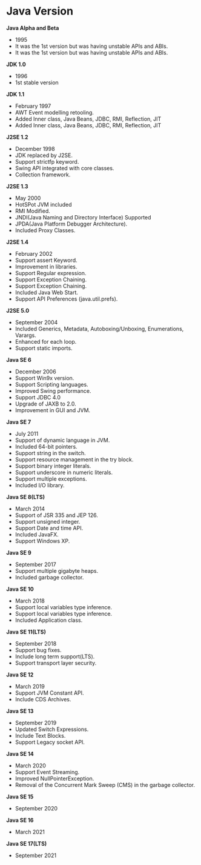 # Java Version

**Java Alpha and Beta**
- 1995	
- It was the 1st version but was having unstable APIs and ABIs.
- It was the 1st version but was having unstable APIs and ABIs.

**JDK 1.0**
- 1996	
- 1st stable version

**JDK 1.1**
- February 1997
- AWT Event modelling retooling.
- Added Inner class, Java Beans, JDBC, RMI, Reflection, JIT
- Added Inner class, Java Beans, JDBC, RMI, Reflection, JIT

**J2SE 1.2**
-  December 1998	
- JDK replaced by J2SE.
- Support strictfp keyword.
- Swing API integrated with core classes.
- Collection framework.

**J2SE 1.3**
- May 2000	
- HotSPot JVM included
- RMI Modified.
- JNDI(Java Naming and Directory Interface) Supported
- JPDA(Java Platform Debugger Architecture).
- Included Proxy Classes.

**J2SE 1.4**
- February 2002	
- Support assert Keyword.
- Improvement in libraries.
- Support Regular expression.
- Support Exception Chaining.
- Support Exception Chaining.
- Included Java Web Start.
- Support API Preferences (java.util.prefs).

**J2SE 5.0**
- September 2004	
- Included Generics, Metadata, Autoboxing/Unboxing, Enumerations, Varargs.
- Enhanced for each loop.
- Support static imports.

**Java SE 6**
- December 2006	
- Support Win9x version.
- Support Scripting languages.
- Improved Swing performance.
- Support JDBC 4.0
- Upgrade of JAXB to 2.0.
- Improvement in GUI and JVM.

**Java SE 7**
- July 2011	
- Support of dynamic language in JVM.
- Included 64-bit pointers.
- Support string in the switch.
- Support resource management in the try block.
- Support binary integer literals.
- Support underscore in numeric literals.
- Support multiple exceptions.
- Included I/O library.

**Java SE 8(LTS)**
- March 2014	
- Support of JSR 335 and JEP 126.
- Support unsigned integer.
- Support Date and time API.
- Included JavaFX.
- Support Windows XP.

**Java SE 9**
- September 2017	
- Support multiple gigabyte heaps.
- Included garbage collector.

**Java SE 10**
- March 2018	
- Support local variables type inference.
- Support local variables type inference.
- Included Application class.

**Java SE 11(LTS)**
- September 2018	
- Support bug fixes.
- Include long term support(LTS).
- Support transport layer security.

**Java SE 12**
- March 2019	
- Support JVM Constant API.
- Include CDS Archives.

**Java SE 13**
- September 2019	
- Updated Switch Expressions.
- Include Text Blocks.
- Support Legacy socket API.

**Java SE 14**
- March 2020	
- Support Event Streaming.
- Improved NullPointerException.
- Removal of the Concurrent Mark Sweep (CMS) in the garbage collector.

**Java SE 15**
- September 2020	

**Java SE 16**
- March 2021	

**Java SE 17(LTS)**
- September 2021	

    